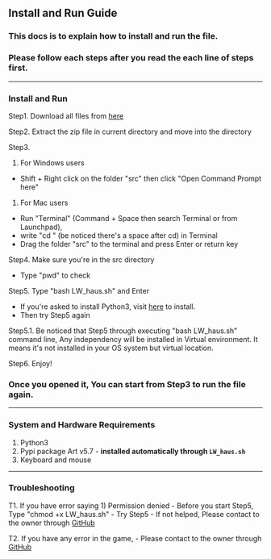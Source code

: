 ## **Install and Run Guide**

### This docs is to explain how to install and run the file.
### Please follow each steps **after you read the each line of steps first.**


------------------------------------------------------------------------------------------------


### **Install and Run**

Step1. Download all files from [here](https://github.com/RyanWoolf/ChanghaLee_T1A3/archive/refs/heads/main.zip)

Step2. Extract the zip file in current directory and move into the directory

Step3.  
1) For Windows users
- Shift + Right click on the folder "src" then click "Open Command Prompt here"

1) For Mac users
- Run "Terminal" (Command + Space then search Terminal or from Launchpad),
- write "cd " (be noticed there's a space after cd) in Terminal
- Drag the folder "src" to the terminal and press Enter or return key

Step4. Make sure you're in the src directory
- Type "pwd" to check

Step5. Type "bash LW_haus.sh" and Enter
- If you're asked to install Python3, visit [here](https://www.python.org/downloads/) to install.
- Then try Step5 again
         
Step5.1. Be noticed that Step5 through executing "bash LW_haus.sh" command line, Any independency will be installed in Virtual environment.
It means it's not installed in your OS system but virtual location.

Step6. Enjoy!

### Once you opened it, You can start from **Step3** to run the file again.


------------------------------------------------------------------------------------------------


### **System and Hardware Requirements**

1. Python3
2. Pypi package Art v5.7 - **installed automatically through `LW_haus.sh`**
3. Keyboard and mouse


------------------------------------------------------------------------------------------------


### **Troubleshooting**

T1. If you have error saying 
        1) Permission denied
            - Before you start Step5, Type "chmod +x LW_haus.sh"
            - Try Step5
            - If not helped, Please contact to the owner through [GitHub](https://github.com/RyanWoolf/ChanghaLee_T1A3)

T2. If you have any error in the game,
        - Please contact to the owner through [GitHub](https://github.com/RyanWoolf/ChanghaLee_T1A3)



